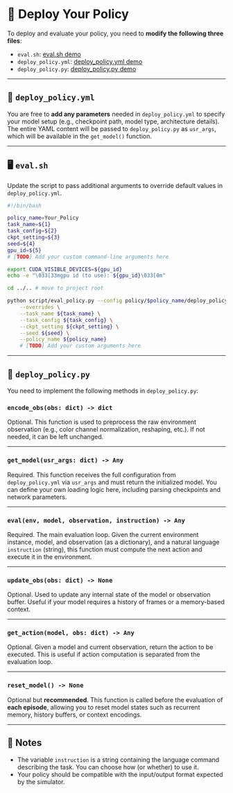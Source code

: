 # 🚀 Deploy Your Policy

To deploy and evaluate your policy, you need to **modify the following three files**:

* `eval.sh`: [eval.sh demo](https://github.com/RoboTwin-Platform/RoboTwin/blob/main/policy/Your_Policy/eval.sh)
* `deploy_policy.yml`: [deploy_policy.yml demo](https://github.com/RoboTwin-Platform/RoboTwin/blob/main/policy/Your_Policy/deploy_policy.yml)
* `deploy_policy.py`: [deploy_policy.py demo](https://github.com/RoboTwin-Platform/RoboTwin/blob/main/policy/Your_Policy/deploy_policy.py)

---

## 🔧 `deploy_policy.yml`

You are free to **add any parameters** needed in `deploy_policy.yml` to specify your model setup (e.g., checkpoint path, model type, architecture details). The entire YAML content will be passed to `deploy_policy.py` as `usr_args`, which will be available in the `get_model()` function.

---

## 🖥️ `eval.sh`

Update the script to pass additional arguments to override default values in `deploy_policy.yml`.

```bash
#!/bin/bash

policy_name=Your_Policy
task_name=${1}
task_config=${2}
ckpt_setting=${3}
seed=${4}
gpu_id=${5}
# [TODO] Add your custom command-line arguments here

export CUDA_VISIBLE_DEVICES=${gpu_id}
echo -e "\033[33mgpu id (to use): ${gpu_id}\033[0m"

cd ../.. # move to project root

python script/eval_policy.py --config policy/$policy_name/deploy_policy.yml \
    --overrides \
    --task_name ${task_name} \
    --task_config ${task_config} \
    --ckpt_setting ${ckpt_setting} \
    --seed ${seed} \
    --policy_name ${policy_name} 
    # [TODO] Add your custom arguments here
```

---

## 🧠  `deploy_policy.py`

You need to implement the following methods in `deploy_policy.py`:

### `encode_obs(obs: dict) -> dict`

Optional. This function is used to preprocess the raw environment observation (e.g., color channel normalization, reshaping, etc.). If not needed, it can be left unchanged.

---

### `get_model(usr_args: dict) -> Any`

Required. This function receives the full configuration from `deploy_policy.yml` via `usr_args` and must return the initialized model. You can define your own loading logic here, including parsing checkpoints and network parameters.

---

### `eval(env, model, observation, instruction) -> Any`

Required. The main evaluation loop. Given the current environment instance, model, and observation (as a dictionary), and a natural language `instruction` (string), this function must compute the next action and execute it in the environment.

---

### `update_obs(obs: dict) -> None`

Optional. Used to update any internal state of the model or observation buffer. Useful if your model requires a history of frames or a memory-based context.

---

### `get_action(model, obs: dict) -> Any`

Optional. Given a model and current observation, return the action to be executed. This is useful if action computation is separated from the evaluation loop.

---

### `reset_model() -> None`

Optional but **recommended**. This function is called before the evaluation of **each episode**, allowing you to reset model states such as recurrent memory, history buffers, or context encodings.

---

## 📌 Notes

* The variable `instruction` is a string containing the language command describing the task. You can choose how (or whether) to use it.
* Your policy should be compatible with the input/output format expected by the simulator.

